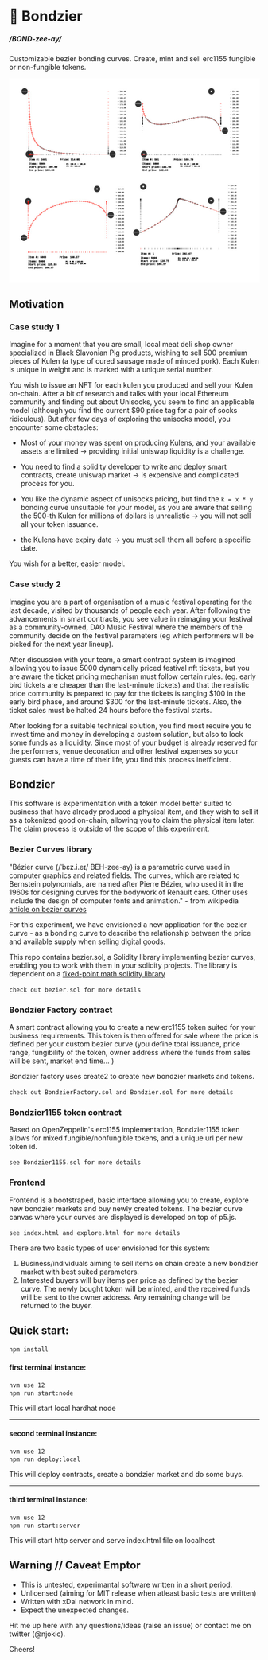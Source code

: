 # 🥸 Bondzier 
#####   /BOND-zee-ay/

Customizable bezier bonding curves. Create, mint and sell erc1155 fungible or non-fungible tokens.

![Example Bondzier Curves](bondzier.jpg?raw=true "Example Bondzier Curves")

## Motivation


### Case study 1

Imagine for a moment that you are small, local meat deli shop owner specialized in Black Slavonian Pig products, wishing to sell 500 premium pieces of Kulen (a type of cured sausage made of minced pork). Each Kulen is unique in weight and is marked with a unique serial number.

You wish to issue an NFT for each kulen you produced and sell your Kulen on-chain. After a bit of research and talks with your local Ethereum community and finding out about Unisocks, you seem to find an applicable model (although you find the current $90 price tag for a pair of socks ridiculous). But after few days of exploring the unisocks model, you encounter some obstacles:

- Most of your money was spent on producing Kulens, and your available assets are limited -> providing initial uniswap liquidity is a challenge.

- You need to find a solidity developer to write and deploy smart contracts, create uniswap market -> is expensive and complicated process for you.

- You like the dynamic aspect of unisocks pricing, but find the `k = x * y` bonding curve unsuitable for your model, as you are aware that selling the 500-th Kulen for millions of dollars is unrealistic -> you will not sell all your token issuance.

- the Kulens have expiry date -> you must sell them all before a specific date.

You wish for a better, easier model.

### Case study 2

Imagine you are a part of organisation of a music festival operating for the last decade, visited by thousands of people each year. After following the advancements in smart contracts, you see value in reimaging your festival as a community-owned, DAO Music Festival where the members of the community decide on the festival parameters (eg which performers will be picked for the next year lineup).

After discussion with your team, a smart contract system is imagined allowing you to issue 5000 dynamically priced festival nft tickets, but you are aware the ticket pricing mechanism must follow certain rules. (eg. early bird tickets are cheaper than the last-minute tickets) and that the realistic price community is prepared to pay for the tickets is ranging $100 in the early bird phase, and around $300 for the last-minute tickets. Also, the ticket sales must be halted 24 hours before the festival starts.

After looking for a suitable technical solution, you find most require you to invest time and money in developing a custom solution, but also to lock some funds as a liquidity. Since most of your budget is already reserved for the performers, venue decoration and other festival expenses so your guests can have a time of their life, you find this process inefficient.

## Bondzier

This software is experimentation with a token model better suited to business that have already produced a physical item, and they wish to sell it as a tokenized good on-chain, allowing you to claim the physical item later. The claim process is outside of the scope of this experiment.


### Bezier Curves library

"Bézier curve (/ˈbɛz.i.eɪ/ BEH-zee-ay) is a parametric curve used in computer graphics and related fields. The curves, which are related to Bernstein polynomials, are named after Pierre Bézier, who used it in the 1960s for designing curves for the bodywork of Renault cars. Other uses include the design of computer fonts and animation." - from wikipedia [article on bezier curves](https://en.wikipedia.org/wiki/B%C3%A9zier_curve)



For this experiment, we have envisioned a new application for the bezier curve - as a bonding curve to describe the relationship between the price and available supply when selling digital goods.

This repo contains bezier.sol, a Solidity library implementing bezier curves, enabling you to work with them in your solidity projects. The library is dependent on a [fixed-point math solidity library](https://github.com/hifi-finance/prb-math) 

`check out bezier.sol for more details`

### Bondzier Factory contract

A smart contract allowing you to create a new erc1155 token suited for your business requirements. This token is then offered for sale where the price is defined per your custom bezier curve (you define total issuance, price range, fungibility of the token, owner address where the funds from sales will be sent, market end time... )

Bondzier factory uses create2 to create new bondzier markets and tokens.

`check out BondzierFactory.sol and Bondzier.sol for more details`

### Bondzier1155 token contract

Based on OpenZeppelin's erc1155 implementation, Bondzier1155 token allows for mixed fungible/nonfungible tokens, and a unique url per new token id.

`see Bondzier1155.sol for more details`


### Frontend

Frontend is a bootstraped, basic interface allowing you to create, explore new bondzier markets and buy newly created tokens. The bezier curve canvas where your curves are displayed is developed on top of p5.js.

`see index.html and explore.html for more details`

There are two basic types of user envisioned for this system:

1) Business/individuals aiming to sell items on chain create a new bondzier market with best suited parameters.
2) Interested buyers will buy items per price as defined by the bezier curve. The newly bought token will be minted, and the received funds will be sent to the owner address. Any remaining change will be returned to the buyer.

## Quick start:

```
npm install
```

#### first terminal instance:

```
nvm use 12
npm run start:node
```
This will start local hardhat node

---

#### second terminal instance:

```
nvm use 12
npm run deploy:local
```
This will deploy contracts, create a bondzier market and do some buys.

---

#### third terminal instance:

```
nvm use 12
npm run start:server
```

This will start http server and serve index.html file on localhost

## Warning // Caveat Emptor

- This is untested, experimantal software written in a short period.
- Unlicensed (aiming for MIT release when atleast basic tests are written)
- Written with xDai network in mind.
- Expect the unexpected changes.


Hit me up here with any questions/ideas (raise an issue) or contact me on twitter (@njokic).

Cheers!
